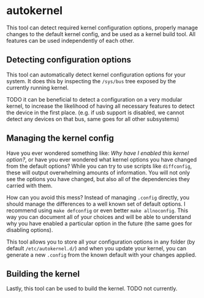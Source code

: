 # autokernel

This tool can detect required kernel configuration options, properly manage
changes to the default kernel config, and be used as a kernel build tool.
All features can be used independently of each other.

## Detecting configuration options

This tool can automatically detect kernel configuration options for your system.
It does this by inspecting the `/sys/bus` tree exposed by the currently running kernel.

TODO it can be beneficial to detect a configuration on a very modular kernel, to increase
the likelihood of having all necessary features to detect the device in the first place.
(e.g. if usb support is disabled, we cannot detect any devices on that bus, same goes for all other subsystems)

## Managing the kernel config

Have you ever wondered something like: *Why have I enabled this kernel option?*,
or have you ever wondered what kernel options you have changed from the default options?
While you can try to use scripts like `diffconfig`, these will output overwhelming amounts of information.
You will not only see the options you have changed, but also all of the dependencies they carried with them.

How can you avoid this mess? Instead of managing `.config` directly, you should manage the differences to a well
known set of default options. I recommend using `make defconfig` or even better `make allnoconfig`.
This way you can document all of your choices and will be able to understand why you have enabled a particular option
in the future (the same goes for disabling options).

This tool allows you to store all your configuration options in any folder (by default `/etc/autokernel.d/`) and
when you update your kernel, you can generate a new `.config` from the known default with your changes applied.

## Building the kernel

Lastly, this tool can be used to build the kernel.
TODO not currently.
